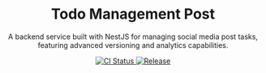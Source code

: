<h1 align="center">Todo Management Post</h1>

<p align="center">
  A backend service built with NestJS for managing social media post tasks, featuring advanced versioning and analytics capabilities.
</p>

<p align="center">
  <a href="https://github.com/elskow/todo-management-post/actions/workflows/docker-publish.yaml">
    <img src="https://github.com/elskow/todo-management-post/actions/workflows/docker-publish.yaml/badge.svg" alt="CI Status" />
  </a>
  <a href="https://github.com/elskow/todo-management-post/releases">
    <img src="https://img.shields.io/github/v/release/elskow/todo-management-post" alt="Release" />
  </a>
</p>
